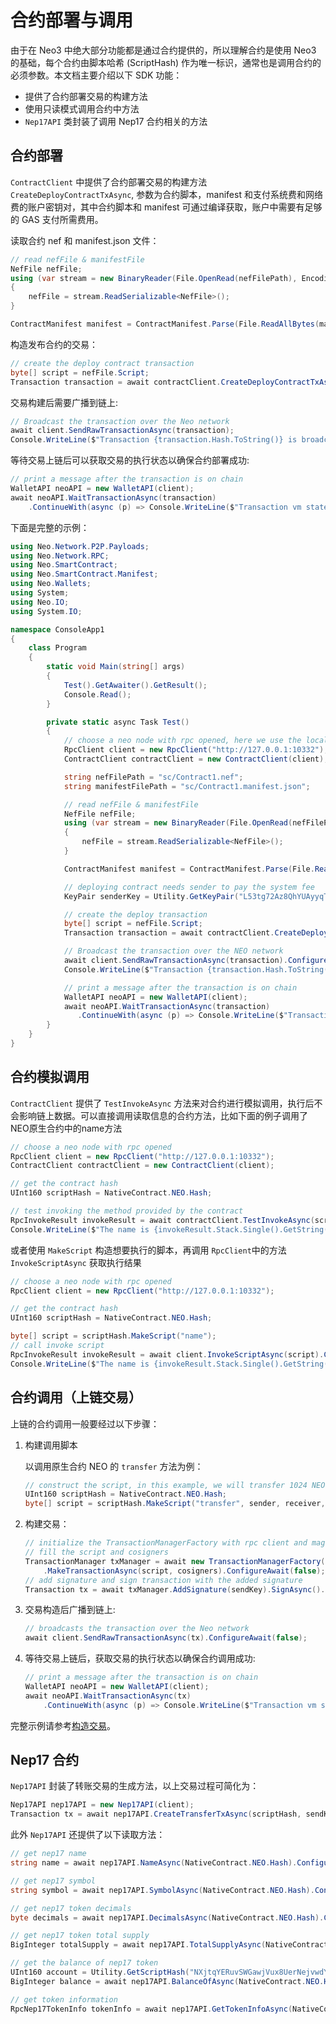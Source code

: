 # 合约部署与调用

由于在 Neo3 中绝大部分功能都是通过合约提供的，所以理解合约是使用 Neo3 的基础，每个合约由脚本哈希 (ScriptHash) 作为唯一标识，通常也是调用合约的必须参数。本文档主要介绍以下 SDK 功能：

- 提供了合约部署交易的构建方法
- 使用只读模式调用合约中方法
- `Nep17API` 类封装了调用 Nep17 合约相关的方法

## 合约部署

`ContractClient` 中提供了合约部署交易的构建方法 `CreateDeployContractTxAsync`, 参数为合约脚本，manifest 和支付系统费和网络费的账户密钥对，其中合约脚本和 manifest 可通过编译获取，账户中需要有足够的 GAS 支付所需费用。

读取合约 nef 和 manifest.json 文件：

```C#
// read nefFile & manifestFile
NefFile nefFile;
using (var stream = new BinaryReader(File.OpenRead(nefFilePath), Encoding.UTF8, false))
{
    nefFile = stream.ReadSerializable<NefFile>();
}

ContractManifest manifest = ContractManifest.Parse(File.ReadAllBytes(manifestFilePath));
```

构造发布合约的交易：

```c#
// create the deploy contract transaction
byte[] script = nefFile.Script;
Transaction transaction = await contractClient.CreateDeployContractTxAsync(script, manifest, senderKeyPair);
```

交易构建后需要广播到链上:

```c#
// Broadcast the transaction over the Neo network
await client.SendRawTransactionAsync(transaction);
Console.WriteLine($"Transaction {transaction.Hash.ToString()} is broadcasted!");
```

等待交易上链后可以获取交易的执行状态以确保合约部署成功:

```c#
// print a message after the transaction is on chain
WalletAPI neoAPI = new WalletAPI(client);
await neoAPI.WaitTransactionAsync(transaction)
    .ContinueWith(async (p) => Console.WriteLine($"Transaction vm state is  {(await p).VMState}"));

```

下面是完整的示例：

```c#
using Neo.Network.P2P.Payloads;
using Neo.Network.RPC;
using Neo.SmartContract;
using Neo.SmartContract.Manifest;
using Neo.Wallets;
using System;
using Neo.IO;
using System.IO;

namespace ConsoleApp1
{
    class Program
    {
        static void Main(string[] args)
        {
            Test().GetAwaiter().GetResult();
            Console.Read();
        }

        private static async Task Test()
        {
            // choose a neo node with rpc opened, here we use the localhost
            RpcClient client = new RpcClient("http://127.0.0.1:10332");
            ContractClient contractClient = new ContractClient(client);

            string nefFilePath = "sc/Contract1.nef";
            string manifestFilePath = "sc/Contract1.manifest.json";

            // read nefFile & manifestFile
            NefFile nefFile;
            using (var stream = new BinaryReader(File.OpenRead(nefFilePath), Encoding.UTF8, false))
            {
                nefFile = stream.ReadSerializable<NefFile>();
            }

            ContractManifest manifest = ContractManifest.Parse(File.ReadAllBytes(manifestFilePath));

            // deploying contract needs sender to pay the system fee
            KeyPair senderKey = Utility.GetKeyPair("L53tg72Az8QhYUAyyqTQ3LaXMXBE3S9mJGGZVKHBryZxya7prwhZ");

            // create the deploy transaction
            byte[] script = nefFile.Script;
            Transaction transaction = await contractClient.CreateDeployContractTxAsync(script, manifest, senderKey).ConfigureAwait(false);

            // Broadcast the transaction over the NEO network
            await client.SendRawTransactionAsync(transaction).ConfigureAwait(false);
            Console.WriteLine($"Transaction {transaction.Hash.ToString()} is broadcasted!");

            // print a message after the transaction is on chain
            WalletAPI neoAPI = new WalletAPI(client);
            await neoAPI.WaitTransactionAsync(transaction)
               .ContinueWith(async (p) => Console.WriteLine($"Transaction vm state is  {(await p).VMState}"));
        }
    }
}
```

## 合约模拟调用

`ContractClient` 提供了 `TestInvokeAsync` 方法来对合约进行模拟调用，执行后不会影响链上数据。可以直接调用读取信息的合约方法，比如下面的例子调用了NEO原生合约中的name方法

```c#
// choose a neo node with rpc opened
RpcClient client = new RpcClient("http://127.0.0.1:10332");
ContractClient contractClient = new ContractClient(client);

// get the contract hash
UInt160 scriptHash = NativeContract.NEO.Hash;

// test invoking the method provided by the contract 
RpcInvokeResult invokeResult = await contractClient.TestInvokeAsync(scriptHash, "name").ConfigureAwait(false);
Console.WriteLine($"The name is {invokeResult.Stack.Single().GetString()}");
```

或者使用 `MakeScript` 构造想要执行的脚本，再调用 `RpcClient`中的方法`InvokeScriptAsync` 获取执行结果

```c#
// choose a neo node with rpc opened
RpcClient client = new RpcClient("http://127.0.0.1:10332");

// get the contract hash
UInt160 scriptHash = NativeContract.NEO.Hash;

byte[] script = scriptHash.MakeScript("name");
// call invoke script
RpcInvokeResult invokeResult = await client.InvokeScriptAsync(script).ConfigureAwait(false);
Console.WriteLine($"The name is {invokeResult.Stack.Single().GetString()}");
```

## 合约调用（上链交易）

上链的合约调用一般要经过以下步骤：

1. 构建调用脚本

    以调用原生合约 NEO 的 `transfer` 方法为例：

    ```c#
    // construct the script, in this example, we will transfer 1024 NEO to receiver
    UInt160 scriptHash = NativeContract.NEO.Hash;
    byte[] script = scriptHash.MakeScript("transfer", sender, receiver, 1024);
    ```

2. 构建交易：

    ```c#
    // initialize the TransactionManagerFactory with rpc client and magic
    // fill the script and cosigners
    TransactionManager txManager = await new TransactionManagerFactory(client, 5195086)
        .MakeTransactionAsync(script, cosigners).ConfigureAwait(false);
    // add signature and sign transaction with the added signature
    Transaction tx = await txManager.AddSignature(sendKey).SignAsync().ConfigureAwait(false);
    ```

3. 交易构造后广播到链上:

    ```c#
    // broadcasts the transaction over the Neo network
    await client.SendRawTransactionAsync(tx).ConfigureAwait(false);
    ```

4. 等待交易上链后，获取交易的执行状态以确保合约调用成功:

    ```c#
    // print a message after the transaction is on chain
    WalletAPI neoAPI = new WalletAPI(client);
    await neoAPI.WaitTransactionAsync(tx)
        .ContinueWith(async (p) => Console.WriteLine($"Transaction vm state is  {(await p).VMState}"));
    ```

完整示例请参考[构造交易](transaction.md)。

## Nep17 合约

`Nep17API` 封装了转账交易的生成方法，以上交易过程可简化为：

```c#
Nep17API nep17API = new Nep17API(client);
Transaction tx = await nep17API.CreateTransferTxAsync(scriptHash, sendKey, receiver, 1).ConfigureAwait(false);
```

此外 `Nep17API` 还提供了以下读取方法：

```c#
// get nep17 name
string name = await nep17API.NameAsync(NativeContract.NEO.Hash).ConfigureAwait(false);

// get nep17 symbol
string symbol = await nep17API.SymbolAsync(NativeContract.NEO.Hash).ConfigureAwait(false);

// get nep17 token decimals
byte decimals = await nep17API.DecimalsAsync(NativeContract.NEO.Hash).ConfigureAwait(false);

// get nep17 token total supply
BigInteger totalSupply = await nep17API.TotalSupplyAsync(NativeContract.NEO.Hash).ConfigureAwait(false);

// get the balance of nep17 token
UInt160 account = Utility.GetScriptHash("NXjtqYERuvSWGawjVux8UerNejvwdYg7eE");
BigInteger balance = await nep17API.BalanceOfAsync(NativeContract.NEO.Hash, account).ConfigureAwait(false);

// get token information
RpcNep17TokenInfo tokenInfo = await nep17API.GetTokenInfoAsync(NativeContract.NEO.Hash).ConfigureAwait(false);
```
